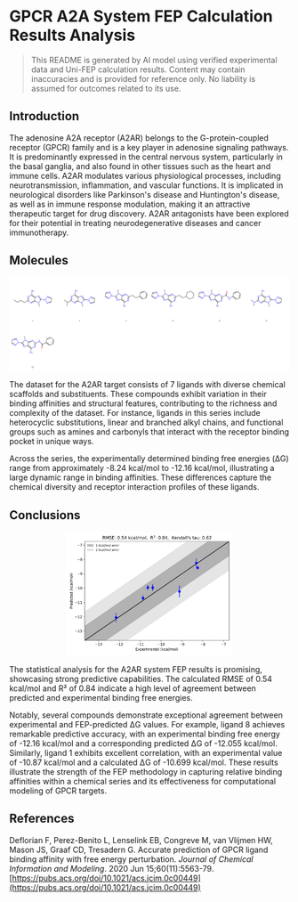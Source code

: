 # GPCR A2A System FEP Calculation Results Analysis

> This README is generated by AI model using verified experimental data and Uni-FEP calculation results. Content may contain inaccuracies and is provided for reference only. No liability is assumed for outcomes related to its use.

## Introduction

The adenosine A2A receptor (A2AR) belongs to the G-protein-coupled receptor (GPCR) family and is a key player in adenosine signaling pathways. It is predominantly expressed in the central nervous system, particularly in the basal ganglia, and also found in other tissues such as the heart and immune cells. A2AR modulates various physiological processes, including neurotransmission, inflammation, and vascular functions. It is implicated in neurological disorders like Parkinson's disease and Huntington's disease, as well as in immune response modulation, making it an attractive therapeutic target for drug discovery. A2AR antagonists have been explored for their potential in treating neurodegenerative diseases and cancer immunotherapy.

## Molecules

![Molecular structures of representative compounds](mol_grid.png)

The dataset for the A2AR target consists of 7 ligands with diverse chemical scaffolds and substituents. These compounds exhibit variation in their binding affinities and structural features, contributing to the richness and complexity of the dataset. For instance, ligands in this series include heterocyclic substitutions, linear and branched alkyl chains, and functional groups such as amines and carbonyls that interact with the receptor binding pocket in unique ways.

Across the series, the experimentally determined binding free energies (ΔG) range from approximately -8.24 kcal/mol to -12.16 kcal/mol, illustrating a large dynamic range in binding affinities. These differences capture the chemical diversity and receptor interaction profiles of these ligands.

## Conclusions

<p align="center"><img src="result_dG.png" width="300"></p>

The statistical analysis for the A2AR system FEP results is promising, showcasing strong predictive capabilities. The calculated RMSE of 0.54 kcal/mol and R² of 0.84 indicate a high level of agreement between predicted and experimental binding free energies.

Notably, several compounds demonstrate exceptional agreement between experimental and FEP-predicted ΔG values. For example, ligand 8 achieves remarkable predictive accuracy, with an experimental binding free energy of -12.16 kcal/mol and a corresponding predicted ΔG of -12.055 kcal/mol. Similarly, ligand 1 exhibits excellent correlation, with an experimental value of -10.87 kcal/mol and a calculated ΔG of -10.699 kcal/mol. These results illustrate the strength of the FEP methodology in capturing relative binding affinities within a chemical series and its effectiveness for computational modeling of GPCR targets.

## References

Deflorian F, Perez-Benito L, Lenselink EB, Congreve M, van Vlijmen HW, Mason JS, Graaf CD, Tresadern G. Accurate prediction of GPCR ligand binding affinity with free energy perturbation. *Journal of Chemical Information and Modeling*. 2020 Jun 15;60(11):5563-79. [https://pubs.acs.org/doi/10.1021/acs.jcim.0c00449](https://pubs.acs.org/doi/10.1021/acs.jcim.0c00449)